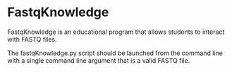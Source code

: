 FastqKnowledge
==============

FastqKnowledge is an educational program that allows students to interact with FASTQ files.

The fastqKnowledge.py script should be launched from the command line
with a single command line argument that is a valid FASTQ file.
